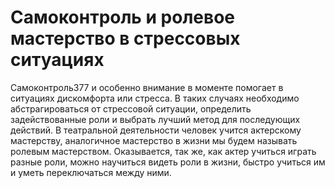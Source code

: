 # Самоконтроль и ролевое мастерство в стрессовых ситуациях

Самоконтроль377 и особенно внимание в моменте помогает в ситуациях дискомфорта или стресса. В таких случаях необходимо абстрагироваться от стрессовой ситуации, определить задействованные роли и выбрать лучший метод для последующих действий. В театральной деятельности человек учится актерскому мастерству, аналогичное мастерство в жизни мы будем называть ролевым мастерством. Оказывается, так же, как актер учиться играть разные роли, можно научиться видеть роли в жизни, быстро учиться им и уметь переключаться между ними.
